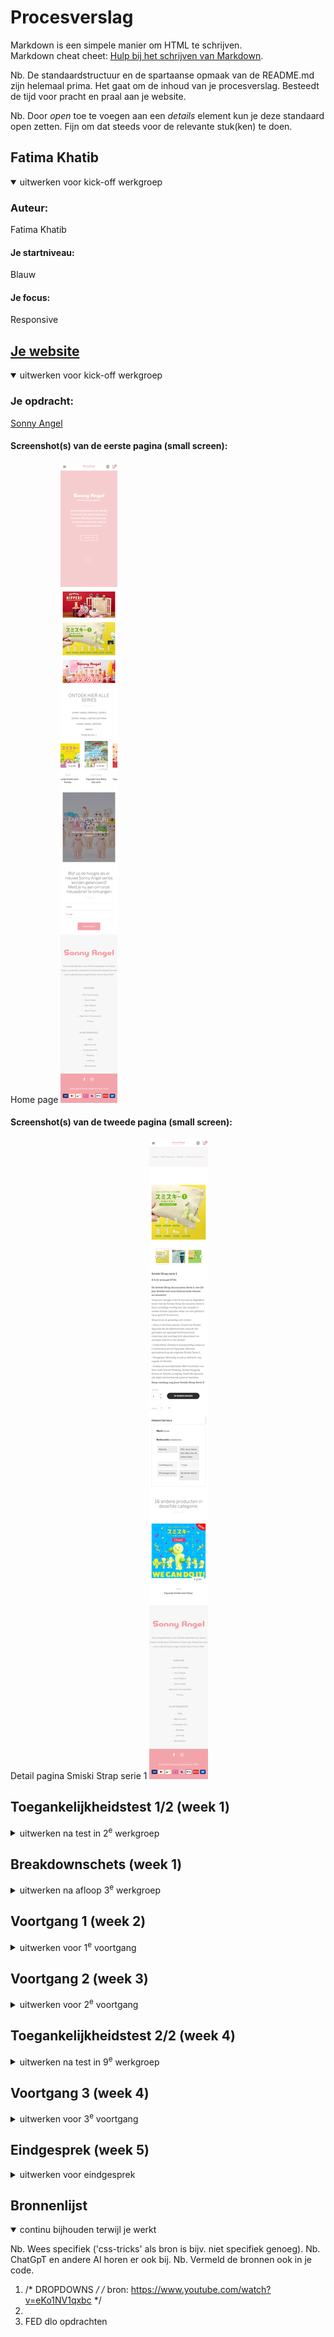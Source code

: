 # Procesverslag
Markdown is een simpele manier om HTML te schrijven.  
Markdown cheat cheet: [Hulp bij het schrijven van Markdown](https://github.com/adam-p/markdown-here/wiki/Markdown-Cheatsheet).

Nb. De standaardstructuur en de spartaanse opmaak van de README.md zijn helemaal prima. Het gaat om de inhoud van je procesverslag. Besteedt de tijd voor pracht en praal aan je website.

Nb. Door *open* toe te voegen aan een *details* element kun je deze standaard open zetten. Fijn om dat steeds voor de relevante stuk(ken) te doen.





## Fatima Khatib

<details open>
  <summary>uitwerken voor kick-off werkgroep</summary>

  ### Auteur:
 Fatima Khatib

  #### Je startniveau:
Blauw

  #### Je focus:
Responsive
 
</details>





## [Je website](https://www.sonnyangel-benelux.com/nl/)

<details open>
  <summary>uitwerken voor kick-off werkgroep</summary>

  ### Je opdracht:
  [Sonny Angel](https://www.sonnyangel-benelux.com/nl/)

  #### Screenshot(s) van de eerste pagina (small screen): 
  Home page 
  <img src="readme-images/sonnyangel-home.png" alt="home page sonny angel">

  #### Screenshot(s) van de tweede pagina (small screen):
  Detail pagina Smiski Strap serie 1 
  <img src="readme-images/sonnyangel-detail.png" alt="detail pagina Smiski Strap serie 1 ">
 
</details>



## Toegankelijkheidstest 1/2 (week 1)

<details>
  <summary>uitwerken na test in 2<sup>e</sup> werkgroep</summary>

  ### Bevindingen
Accessibility findings – Sonny Angel website

tijdens het testen van de Sonny Angel website met de voiceover functie, zijn er mij meerdere dingen opgevalen:

Images:

Bijna alle images hebben geen proper alt attributes.

Screen readers lezen heel veel vakjes als “image” zonder description, wat het onmogelijk maakt voor een gebruiker zonder visuele ondersteuning.

Er zijn dus ook lege alt-attributen aanwezig, waardoor belangrijke visuele informatie niet wordt overgebracht.

Structure & Headings

The HTML structure is niet best voor accessibility.

Headings hebben blijkbaar geen duidelijke hierarchy.

Wanneer je met een screen reader navigeert, the focus springt van de ene naar de andere plek, in plaats van een logische reading order.

Navigation

de navigation links aanwezig en functuneren zoals het hoort, maar door het gebrek aan beschrijvende labels en een duidelijke heading-structuur is het moeilijker om de context van elke pagina te begrijpen.

VoiceOver zegt in de meeste plekken “link, link, link,” zonder context.

Color & Contrast

De site maakt veel gebruik van lichtroze op wit en lichtgrijs op wit.

Deze combinaties voldoen niet aan de richtlijnen voor contrastverhoudingen, vooral bij lopende tekst en sommige details op productpagina’s. Dit kan verwarrend of zelfs onleesbaar zijn voor gebruikers met een verminderd gezichtsvermogen of een kleurenzienstoornis.

Lists & Links

De site maakt wel gebruik van lists voor meerdere items, wat goed werkt. De links zijn over het algemeen duidelijk, maar zonder de juiste context (headings, context of alt-teksten) zijn ze minder bruikbaar voor screenreaders.

Overall impression

De site lijkt heel well-designed en clean.

Maar de toegankelijkheid kan heel veel verbeteringen hebben:

Duidelijker alt text voor images.

Betere heading structure voor een logical reading order.

Hoger contrast, volgens WCAG AA standards.

Betere descriptions voor links en interactieve elementen.

</details>



## Breakdownschets (week 1)

<details>
  <summary>uitwerken na afloop 3<sup>e</sup> werkgroep</summary>

  ### de hele pagina: 
  <img src="readme-images/Frame 1.png" width="375px" alt="breakdown van de hele pagina">

  ### dynamisch deel (bijv menu): 
  <img src="readme-images/dynamischdeel1.png" width="375px" alt="breakdown van een dynamisch deel">

  ### wellicht nog een dynamisch deel (bijv filter): 
  <img src="readme-images/dynamischdeel2.png" width="375px" alt="breakdown van nog een dynamisch deel">

</details>





## Voortgang 1 (week 2)

<details>
  <summary>uitwerken voor 1<sup>e</sup> voortgang</summary>

  ### Stand van zaken
  Na het analiseren van de website "bandcamp" liep ik heel snel vast en ik dacht dat het handig is om voor iets meer op niveau te gaan en zo heb ik voor Sonny Angel gekozen.

  Het analiseren van hun code ging voor mijn gevoel best wel goed, zo had ik een betere beeld van wat ik alemaal zou kunnen verbeteren, en zo heb ik een begin vooral aan mijn html gedaan.


  ### Agenda voor meeting
  samen met de groepje opgesteld

  | student 1           | student 2          | student 3      |
  | ---                 | ---                | ---            |
  | Links, in hoevere   | Hamburgur menu     | cards en grids |
  | de website uit-     | ...                |  ...           |
  | gewerkt moet zijn   | ...                |  ...           |

  ### Verslag van meeting
  hier na afloop snel de uitkomsten van de meeting vastleggen

  - Alle links (a) van de eerste pagina naar de tweede pagina laten verwijsen, andersom ook
  - data invullen en versturen: formuleer
  - html uittypen > daarna css ( wat ook kan is deels van de html uitzetten en stap voor stap alles stijlen)
  - Hamburgur menu > JS 

</details>





## Voortgang 2 (week 3)

<details>
  <summary>uitwerken voor 2<sup>e</sup> voortgang</summary>

  ### Stand van zaken
  hier dit ging goed & dit was lastig (neem ook screenshots op van delen van je website en code)


  ### Agenda voor meeting

  ### Verslag van meeting
  hier na afloop snel de uitkomsten van de meeting vastleggen

  - Font-size: clamp gebruiken, eventueel generatior gebruiken.
  - Je zou img-src kunnen gebruiken voor snel een foto op je website
  - voor mobile first, maak je eigelijk een website voor de. mobile scherm 

</details>





## Toegankelijkheidstest 2/2 (week 4)

<details>
  <summary>uitwerken na test in 9<sup>e</sup> werkgroep</summary>

  ### Bevindingen
  Lijst met je bevindingen die in de test naar voren kwamen (geef ook aan wat er verbeterd is):
  Met Insa, heb ik de toegankelijkheid test die we ook samen in week een hebben gedaan op mijn versie van de website gedaan en dit zijn de resultaten:
  <img src="readme-images/IMG_2653.HEIC" width="375px" alt="Toegankelijkheid test">
  <img src="readme-images/IMG_2654.HEIC" width="375px" alt="Toegankelijkheid test">
  <img src="readme-images/IMG_2655.HEIC" width="375px" alt="Toegankelijkheid test">
  <img src="readme-images/IMG_2656.HEIC" width="375px" alt="Toegankelijkheid test">
  <img src="readme-images/IMG_2657.HEIC" width="375px" alt="Toegankelijkheid test">

Ik probeerde in mijn website de meeste "nee" vakjes van de eerste test goed te keuren.
</details>





## Voortgang 3 (week 4)

<details>
  <summary>uitwerken voor 3<sup>e</sup> voortgang</summary>

  ### Stand van zaken
  hier dit ging goed & dit was lastig (neem ook screenshots op van delen van je website en code)


  ### Agenda voor meeting
omdat ik niet bij voortgang gesprek 3 niet bij kon zijn met mijn team, heb ik met een van de studenten assisenten appart afgesproken, we hebben samen gekeken naar de laatse versie die ik had aan aan de hand daarvan heb ik feedback gekregen.
  ### Verslag van meeting
  hier na afloop snel de uitkomsten van de meeting vastleggen

  - Ik had geen label en valid/in-valid bij mijn forms
  - Ipv "@media" te gebruiken bij meerdere elementen te geruiken was het makkelijker op te lossen met grid
  - Grid van footer bijgewerkt
  - meerdere  "align-items" door de pagina toegevoegen waar het nodig was

</details>





## Eindgesprek (week 5)

<details>
  <summary>uitwerken voor eindgesprek</summary>

  ### Je uitkomst - karakteristiek screenshots:


  ### Dit ging goed/Heb ik geleerd: 
Mijn focus bij dit project lag vooral op toegankelijkheid. Bij de echte Sonny Angel website viel het mij op dat veel afbeeldingen geen alt-tekst hebben. Dat maakt het moeilijk voor mensen die een screenreader gebruiken. Daarom heb ik in mijn versie overal alts toegevoegd, zodat de inhoud duidelijk wordt uitgesproken.

Ook vond ik dat de originele site vaak lichte kleuren gebruikt, zoals lichtroze of lichtgrijs op wit. Dat ziet er mooi uit, maar het heeft te weinig contrast en kan lastig leesbaar zijn. In mijn website heb ik daarom heldere contrasten gekozen, zodat tekst en knoppen voor iedereen goed zichtbaar zijn.

Verder heb ik geprobeerd de HTML netjes en logisch op te bouwen, zodat de structuur duidelijk is. Tijdens het proces heb ik ook geleerd hoe ik met kleine keuzes, zoals labels of contrast, de site toegankelijker kan maken. Mijn versie is simpeler, maar daardoor beter bruikbaar.


  <img src="readme-images/screen1.png" width="375px" alt="top">
  <img src="readme-images/Screen2.png" width="375px" alt="top">


  ### Dit was lastig/Is niet gelukt:
Ook heb ik heel veel geleerd, ik vind het toepassen wel nogsteeds supper moeilijk, als ik naar de uitleg luister of de opdrachten maak had ik het gevoel dat ik het wel allemaal begrijp maar toepassen op een blanke pagina was veel moeilijker dan wat ik had verwacht daarom kon ik ook niet alles wat ik wilde uitwerken af.
wat nog te verbeteren is, is meer tijd in stoppen. Bv door wat meer intractie toe te voegen, de details van de paginas in het algemeen an en de grids in beide paginas.

</details>





## Bronnenlijst

<details open>
  <summary>continu bijhouden terwijl je werkt</summary>

  Nb. Wees specifiek ('css-tricks' als bron is bijv. niet specifiek genoeg). 
  Nb. ChatGpT en andere AI horen er ook bij.
  Nb. Vermeld de bronnen ook in je code.

  1. /* DROPDOWNS */
/* bron: https://www.youtube.com/watch?v=eKo1NV1qxbc */
  2. <!--https://www.youtube.com/watch?v=k5BJoJ9bRBE confetti tutorial-->
  3. FED dlo opdrachten

</details>